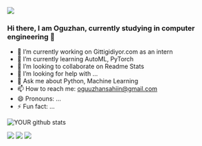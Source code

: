 <img src="https://tavvy.com/article/wp-content/uploads/2019/12/Artificial-Intelligence.jpg">

### Hi there, I am Oguzhan, currently studying in computer engineering 👋


- 🔭 I’m currently working on Gittigidiyor.com as an intern
- 🌱 I’m currently learning AutoML, PyTorch
- 👯 I’m looking to collaborate on Readme Stats
- 🤔 I’m looking for help with ...
- 💬 Ask me about Python, Machine Learning
- 📫 How to reach me: oguuzhansahiin@gmail.com
- 😄 Pronouns: ...
- ⚡ Fun fact: ...

![YOUR github stats](https://github-readme-stats.vercel.app/api?username=oguuzhansahin)


[<img src="https://img.shields.io/badge/medium-%2312100E.svg?&style=for-the-badge&logo=medium&logoColor=white" />](https://medium.com/oguuzhansahiin)  [<img src="https://img.shields.io/badge/linkedin-%230077B5.svg?&style=for-the-badge&logo=linkedin&logoColor=white" />](https://www.linkedin.com/in/oguzhan-sahin-73b480165/) [<img src = "https://img.shields.io/badge/instagram-%23E4405F.svg?&style=for-the-badge&logo=instagram&logoColor=white">](https://www.instagram.com/oguzhannnsahin/) 
